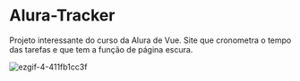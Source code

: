 # Alura-Tracker
Projeto interessante do curso da Alura de Vue. Site que cronometra o tempo das tarefas e que tem a função de página escura. 



![ezgif-4-411fb1cc3f](https://user-images.githubusercontent.com/103465532/172862116-9886f84b-877b-4d37-9642-260f5bfc2fa7.gif)
